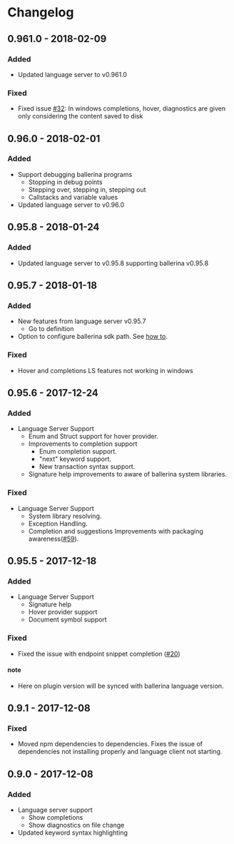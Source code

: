 # Changelog

## 0.961.0 - 2018-02-09
### Added
- Updated language server to v0.961.0

### Fixed
- Fixed issue [#32](https://github.com/ballerina-lang/plugin-vscode/issues/32): In windows completions, hover, diagnostics are given only considering the content saved to disk

## 0.96.0 - 2018-02-01

### Added
- Support debugging ballerina programs
    - Stopping in debug points
    - Stepping over, stepping in, stepping out
    - Callstacks and variable values
- Updated language server to v0.96.0

## 0.95.8 - 2018-01-24

### Added
- Updated language server to v0.95.8 supporting ballerina v0.95.8

## 0.95.7 - 2018-01-18

### Added
- New features from language server v0.95.7
    - Go to definition
- Option to configure ballerina sdk path. See [how to](https://github.com/ballerinalang/plugin-vscode#configuring-the-ballerina-sdk-path).

### Fixed
- Hover and completions LS features not working in windows

## 0.95.6 - 2017-12-24

### Added
- Language Server Support
    - Enum and Struct support for hover provider.
    - Improvements to completion support
        - Enum completion support.
        - "next" keyword support.
        - New transaction syntax support.
    - Signature help improvements to aware of ballerina system libraries.
    
### Fixed
- Language Server Support
    - System library resolving.
    - Exception Handling.
    - Completion and suggestions Improvements with packaging awareness([#59](https://github.com/ballerinalang/language-server/issues/59)).

## 0.95.5 - 2017-12-18
### Added
- Language Server Support
    - Signature help
    - Hover provider support
    - Document symbol support
### Fixed
- Fixed the issue with endpoint snippet completion ([#20](https://github.com/ballerinalang/plugin-vscode/issues/20))

#### note 
- Here on plugin version will be synced with ballerina language version.

## 0.9.1 - 2017-12-08
### Fixed
- Moved npm dependencies to dependencies. Fixes the issue of dependencies not installing properly and language client not starting.

## 0.9.0 - 2017-12-08
### Added
- Language server support
    - Show completions
    - Show diagnostics on file change
- Updated keyword syntax highlighting
